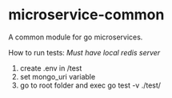 # microservice-common
A common module for go microservices.

How to run tests: *Must have local redis server*
 1) create .env in /test
 2) set mongo_uri variable
 3) go to root folder and exec go test -v ./test/
